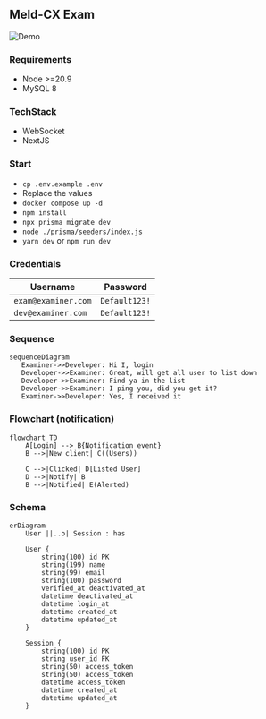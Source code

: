 ## Meld-CX Exam

![Demo](./demo.gif)

### Requirements

- Node >=20.9
- MySQL 8

### TechStack

- WebSocket
- NextJS


### Start

- `cp .env.example .env`
- Replace the values
- `docker compose up -d`
- `npm install`
- `npx prisma migrate dev`
- `node ./prisma/seeders/index.js`
- `yarn dev` or `npm run dev`


### Credentials

**Username** | **Password**
---------|---------
`exam@examiner.com` | `Default123!`
`dev@examiner.com` | `Default123!`


### Sequence

```mermaid
sequenceDiagram
   Examiner->>Developer: Hi I, login
   Developer->>Examiner: Great, will get all user to list down
   Developer->>Examiner: Find ya in the list
   Developer->>Examiner: I ping you, did you get it?
   Examiner->>Developer: Yes, I received it
```


### Flowchart (notification)

```mermaid
flowchart TD
    A[Login] --> B{Notification event}
    B -->|New client| C((Users))
    
    C -->|Clicked| D[Listed User]
    D -->|Notify| B
    B -->|Notified| E(Alerted)
```


### Schema

```mermaid
erDiagram
    User ||..o| Session : has

    User {
        string(100) id PK
        string(199) name
        string(99) email
        string(100) password
        verified_at deactivated_at
        datetime deactivated_at
        datetime login_at
        datetime created_at
        datetime updated_at
    }

    Session {
        string(100) id PK
        string user_id FK
        string(50) access_token
        string(50) access_token
        datetime access_token
        datetime created_at
        datetime updated_at
    }
```
